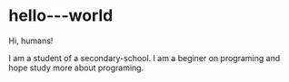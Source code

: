 # hello---world

Hi, humans!

I am a student of a secondary-school. 
I am a beginer on programing and hope study more about programing.
